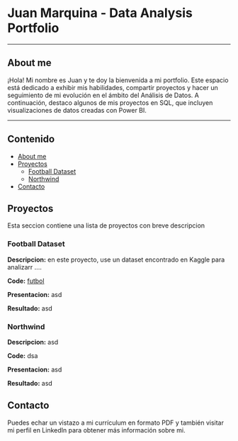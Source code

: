 # Juan Marquina - Data Analysis Portfolio 
---
## About me 
¡Hola! Mi nombre es Juan y te doy la bienvenida a mi portfolio. Este espacio está dedicado a exhibir mis habilidades, compartir proyectos y hacer un seguimiento de mi evolución en el ámbito del Análisis de Datos. A continuación, destaco algunos de mis proyectos en SQL, que incluyen visualizaciones de datos creadas con Power BI.

---

## Contenido
- [About me](#About-me)
- [Proyectos](#Proyectos)
    + [Football Dataset](#Football-Dataset)
    + [Northwind](#Northwind)
- [Contacto](#Contacto)

## Proyectos
Esta seccion contiene una lista de proyectos con breve descripcion

### Football Dataset

**Descripcion:** en este proyecto, use un dataset encontrado en Kaggle para analizarr ....

**Code:** [futbol](/Analisis_unidos.sql/)

**Presentacion:** asd

**Resultado:** asd

### Northwind 

**Descripcion:** asd 

**Code:** dsa

**Presentacion:** asd

**Resultado:** asd

## Contacto

Puedes echar un vistazo a mi currículum en formato PDF y también visitar mi perfil en LinkedIn para obtener más información sobre mi.

